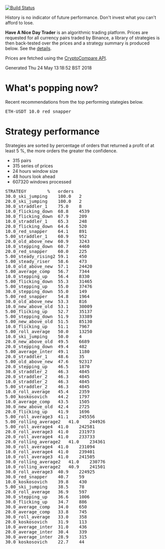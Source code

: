 <!-- If this is readme.md it will be overwritten by the build process -->

[![Build
Status](https://travis-ci.org/deanturpin/handt.svg?branch=master)](https://travis-ci.org/deanturpin/handt)

History is no indicator of future performance. Don't invest what you can't
afford to lose.

**Have A Nice Day Trader** is an algorithmic trading platform. Prices are
requested for all currency pairs traded by Binance, a library of strategies is
then back-tested over the prices and a strategy summary is produced below. See
the [details](details.md).

Prices are fetched using the [CryptoCompare
API](https://min-api.cryptocompare.com/).

Generated Thu 24 May 13:18:52 BST 2018

# What's popping now?
Recent recommendations from the top performing stategies below.
<pre>
ETH-USDT 10.0_red_snapper
</pre>
# Strategy performance
Strategies are sorted by percentage of orders that returned a profit of at least 5 %, the more orders the greater the confidence.
* 315 pairs
* 315 series of prices
* 24 hours window size
* 48 hours look ahead
* 607320 windows processed
<pre>
STRATEGY		%	orders
30.0_ski_jumping	100.0	2
20.0_ski_jumping	100.0	2
30.0_straddler_1	75.0	8
10.0_flicking_down	68.8	4539
30.0_flicking_down	67.9	209
10.0_straddler_1	65.3	248
20.0_flicking_down	64.6	520
10.0_red_snapper	64.1	891
5.00_straddler_1	60.9	952
20.0_old_above_new	60.9	3243
10.0_stepping_down	60.7	4460
20.0_red_snapper	60.0	225
5.00_steady_rising2	59.1	450
5.00_steady_riser	58.6	473
10.0_old_above_new	57.1	24420
5.00_average_comp	56.7	7344
10.0_stepping_up	56.4	8330
5.00_flicking_down	55.3	31465
5.00_stepping_up	55.0	37476
30.0_stepping_down	55.0	149
5.00_red_snapper	54.8	1964
30.0_old_above_new	53.3	816
10.0_new_above_old	53.1	30009
5.00_flicking_up	52.7	35137
5.00_stepping_down	51.9	33389
5.00_new_above_old	51.5	85130
10.0_flicking_up	51.1	7967
5.00_roll_average	50.0	13250
10.0_ski_jumping	50.0	4
20.0_new_above_old	49.5	6689
20.0_stepping_down	49.4	482
5.00_average_inter	49.1	1180
20.0_straddler_1	48.6	35
5.00_old_above_new	47.6	92317
20.0_stepping_up	46.5	1870
30.0_straddler_2	46.3	4845
20.0_straddler_2	46.3	4845
10.0_straddler_2	46.3	4845
5.00_straddler_2	46.3	4845
10.0_roll_average	45.4	2359
5.00_koskosovich	44.2	1797
10.0_average_comp	43.5	1505
30.0_new_above_old	42.4	2725
20.0_flicking_up	41.9	1696
5.00_roll_average3	41.1	245556
5.00_rolling_average2	41.0	244926
5.00_roll_average4	41.0	242581
20.0_roll_average3	41.0	231973
20.0_roll_average4	41.0	233733
20.0_rolling_average2	41.0	234361
30.0_roll_average4	41.0	231094
10.0_roll_average4	41.0	239401
10.0_roll_average3	41.0	241505
30.0_rolling_average2	41.0	230776
10.0_rolling_average2	40.9	241501
30.0_roll_average3	40.9	224925
30.0_red_snapper	40.7	59
10.0_koskosovich	39.8	430
5.00_ski_jumping	38.5	78
20.0_roll_average	36.9	597
30.0_stepping_up	36.6	1006
30.0_flicking_up	34.7	886
30.0_average_comp	34.0	650
20.0_average_comp	33.8	745
30.0_roll_average	33.0	358
20.0_koskosovich	31.9	113
10.0_average_inter	31.0	436
20.0_average_inter	30.4	339
30.0_average_inter	28.9	315
30.0_koskosovich	22.7	44
</pre>
